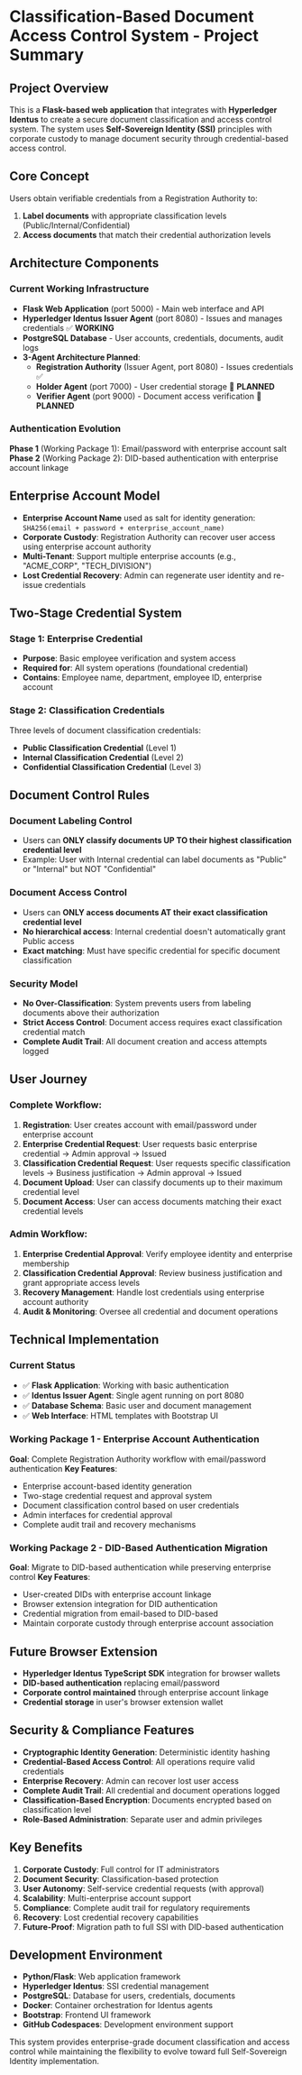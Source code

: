 # Classification-Based Document Access Control System - Project Summary

## Project Overview
This is a **Flask-based web application** that integrates with **Hyperledger Identus** to create a secure document classification and access control system. The system uses **Self-Sovereign Identity (SSI)** principles with corporate custody to manage document security through credential-based access control.

## Core Concept
Users obtain verifiable credentials from a Registration Authority to:
1. **Label documents** with appropriate classification levels (Public/Internal/Confidential)  
2. **Access documents** that match their credential authorization levels

## Architecture Components

### **Current Working Infrastructure**
- **Flask Web Application** (port 5000) - Main web interface and API
- **Hyperledger Identus Issuer Agent** (port 8080) - Issues and manages credentials ✅ **WORKING**
- **PostgreSQL Database** - User accounts, credentials, documents, audit logs
- **3-Agent Architecture Planned**:
  - **Registration Authority** (Issuer Agent, port 8080) - Issues credentials ✅
  - **Holder Agent** (port 7000) - User credential storage 🔄 **PLANNED**  
  - **Verifier Agent** (port 9000) - Document access verification 🔄 **PLANNED**

### **Authentication Evolution**
**Phase 1** (Working Package 1): Email/password with enterprise account salt
**Phase 2** (Working Package 2): DID-based authentication with enterprise account linkage

## Enterprise Account Model
- **Enterprise Account Name** used as salt for identity generation: `SHA256(email + password + enterprise_account_name)`
- **Corporate Custody**: Registration Authority can recover user access using enterprise account authority
- **Multi-Tenant**: Support multiple enterprise accounts (e.g., "ACME_CORP", "TECH_DIVISION")
- **Lost Credential Recovery**: Admin can regenerate user identity and re-issue credentials

## Two-Stage Credential System

### **Stage 1: Enterprise Credential** 
- **Purpose**: Basic employee verification and system access
- **Required for**: All system operations (foundational credential)
- **Contains**: Employee name, department, employee ID, enterprise account

### **Stage 2: Classification Credentials**
Three levels of document classification credentials:
- **Public Classification Credential** (Level 1)
- **Internal Classification Credential** (Level 2)  
- **Confidential Classification Credential** (Level 3)

## Document Control Rules

### **Document Labeling Control**
- Users can **ONLY classify documents UP TO their highest classification credential level**
- Example: User with Internal credential can label documents as "Public" or "Internal" but NOT "Confidential"

### **Document Access Control**  
- Users can **ONLY access documents AT their exact classification credential level**
- **No hierarchical access**: Internal credential doesn't automatically grant Public access
- **Exact matching**: Must have specific credential for specific document classification

### **Security Model**
- **No Over-Classification**: System prevents users from labeling documents above their authorization
- **Strict Access Control**: Document access requires exact classification credential match
- **Complete Audit Trail**: All document creation and access attempts logged

## User Journey

### **Complete Workflow**:
1. **Registration**: User creates account with email/password under enterprise account
2. **Enterprise Credential Request**: User requests basic enterprise credential → Admin approval → Issued
3. **Classification Credential Request**: User requests specific classification levels → Business justification → Admin approval → Issued
4. **Document Upload**: User can classify documents up to their maximum credential level
5. **Document Access**: User can access documents matching their exact credential levels

### **Admin Workflow**:
1. **Enterprise Credential Approval**: Verify employee identity and enterprise membership
2. **Classification Credential Approval**: Review business justification and grant appropriate access levels
3. **Recovery Management**: Handle lost credentials using enterprise account authority
4. **Audit & Monitoring**: Oversee all credential and document operations

## Technical Implementation

### **Current Status**
- ✅ **Flask Application**: Working with basic authentication
- ✅ **Identus Issuer Agent**: Single agent running on port 8080
- ✅ **Database Schema**: Basic user and document management
- ✅ **Web Interface**: HTML templates with Bootstrap UI

### **Working Package 1 - Enterprise Account Authentication**
**Goal**: Complete Registration Authority workflow with email/password authentication
**Key Features**:
- Enterprise account-based identity generation
- Two-stage credential request and approval system
- Document classification control based on user credentials
- Admin interfaces for credential approval
- Complete audit trail and recovery mechanisms

### **Working Package 2 - DID-Based Authentication Migration**
**Goal**: Migrate to DID-based authentication while preserving enterprise control
**Key Features**:
- User-created DIDs with enterprise account linkage
- Browser extension integration for DID authentication
- Credential migration from email-based to DID-based
- Maintain corporate custody through enterprise account association

## Future Browser Extension
- **Hyperledger Identus TypeScript SDK** integration for browser wallets
- **DID-based authentication** replacing email/password
- **Corporate control maintained** through enterprise account linkage
- **Credential storage** in user's browser extension wallet

## Security & Compliance Features
- **Cryptographic Identity Generation**: Deterministic identity hashing
- **Credential-Based Access Control**: All operations require valid credentials  
- **Enterprise Recovery**: Admin can recover lost user access
- **Complete Audit Trail**: All credential and document operations logged
- **Classification-Based Encryption**: Documents encrypted based on classification level
- **Role-Based Administration**: Separate user and admin privileges

## Key Benefits
1. **Corporate Custody**: Full control for IT administrators
2. **Document Security**: Classification-based protection
3. **User Autonomy**: Self-service credential requests (with approval)
4. **Scalability**: Multi-enterprise account support
5. **Compliance**: Complete audit trail for regulatory requirements
6. **Recovery**: Lost credential recovery capabilities
7. **Future-Proof**: Migration path to full SSI with DID-based authentication

## Development Environment
- **Python/Flask**: Web application framework
- **Hyperledger Identus**: SSI credential management
- **PostgreSQL**: Database for users, credentials, documents
- **Docker**: Container orchestration for Identus agents
- **Bootstrap**: Frontend UI framework
- **GitHub Codespaces**: Development environment support

This system provides enterprise-grade document classification and access control while maintaining the flexibility to evolve toward full Self-Sovereign Identity implementation.
